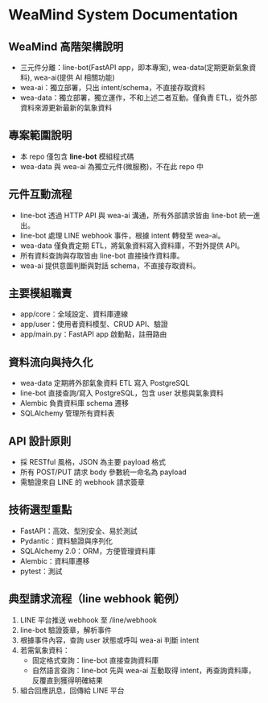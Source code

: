 # WeaMind System Documentation

## WeaMind 高階架構說明

- 三元件分離：line-bot(FastAPI app，即本專案), wea-data(定期更新氣象資料), wea-ai(提供 AI 相關功能)
- wea-ai：獨立部署，只出 intent/schema，不直接存取資料
- wea-data：獨立部署，獨立運作，不和上述二者互動。僅負責 ETL，從外部資料來源更新最新的氣象資料

## 專案範圍說明

- 本 repo 僅包含 **line-bot** 模組程式碼
- wea-data 與 wea-ai 為獨立元件(微服務)，不在此 repo 中

## 元件互動流程

- line-bot 透過 HTTP API 與 wea-ai 溝通，所有外部請求皆由 line-bot 統一進出。
- line-bot 處理 LINE webhook 事件，根據 intent 轉發至 wea-ai。
- wea-data 僅負責定期 ETL，將氣象資料寫入資料庫，不對外提供 API。
- 所有資料查詢與存取皆由 line-bot 直接操作資料庫。
- wea-ai 提供意圖判斷與對話 schema，不直接存取資料。

## 主要模組職責

- app/core：全域設定、資料庫連線
- app/user：使用者資料模型、CRUD API、驗證
- app/main.py：FastAPI app 啟動點，註冊路由

## 資料流向與持久化

- wea-data 定期將外部氣象資料 ETL 寫入 PostgreSQL
- line-bot 直接查詢/寫入 PostgreSQL，包含 user 狀態與氣象資料
- Alembic 負責資料庫 schema 遷移
- SQLAlchemy 管理所有資料表

## API 設計原則

- 採 RESTful 風格，JSON 為主要 payload 格式
- 所有 POST/PUT 請求 body 參數統一命名為 payload
- 需驗證來自 LINE 的 webhook 請求簽章

## 技術選型重點

- FastAPI：高效、型別安全、易於測試
- Pydantic：資料驗證與序列化
- SQLAlchemy 2.0：ORM，方便管理資料庫
- Alembic：資料庫遷移
- pytest：測試

## 典型請求流程（line webhook 範例）

1. LINE 平台推送 webhook 至 /line/webhook
2. line-bot 驗證簽章，解析事件
3. 根據事件內容，查詢 user 狀態或呼叫 wea-ai 判斷 intent
4. 若需氣象資料：
   - 固定格式查詢：line-bot 直接查詢資料庫
   - 自然語言查詢：line-bot 先與 wea-ai 互動取得 intent，再查詢資料庫，反覆直到獲得明確結果
5. 組合回應訊息，回傳給 LINE 平台
